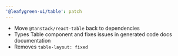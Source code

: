 ```yaml
---
'@leafygreen-ui/table': patch
---
```


- Move `@tanstack/react-table` back to dependencies
- Types Table component and fixes issues in generated code docs documentation
- Removes `table-layout: fixed`
